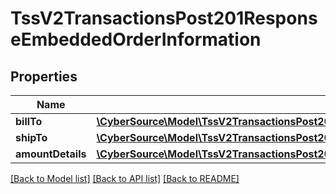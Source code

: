 # TssV2TransactionsPost201ResponseEmbeddedOrderInformation

## Properties
Name | Type | Description | Notes
------------ | ------------- | ------------- | -------------
**billTo** | [**\CyberSource\Model\TssV2TransactionsPost201ResponseEmbeddedOrderInformationBillTo**](TssV2TransactionsPost201ResponseEmbeddedOrderInformationBillTo.md) |  | [optional] 
**shipTo** | [**\CyberSource\Model\TssV2TransactionsPost201ResponseEmbeddedOrderInformationShipTo**](TssV2TransactionsPost201ResponseEmbeddedOrderInformationShipTo.md) |  | [optional] 
**amountDetails** | [**\CyberSource\Model\TssV2TransactionsPost201ResponseEmbeddedOrderInformationAmountDetails**](TssV2TransactionsPost201ResponseEmbeddedOrderInformationAmountDetails.md) |  | [optional] 

[[Back to Model list]](../README.md#documentation-for-models) [[Back to API list]](../README.md#documentation-for-api-endpoints) [[Back to README]](../README.md)


